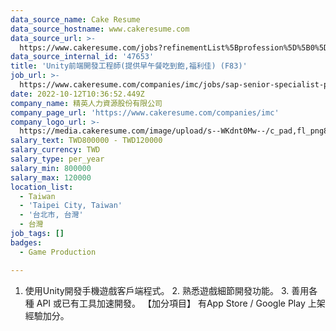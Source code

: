 ```yaml
---
data_source_name: Cake Resume
data_source_hostname: www.cakeresume.com
data_source_url: >-
  https://www.cakeresume.com/jobs?refinementList%5Bprofession%5D%5B0%5D=game-production&range%5Bsalary_range%5D%5Bmin%5D=1000000
data_source_internal_id: '47653'
title: 'Unity前端開發工程師(提供早午餐吃到飽,福利佳) (F83)'
job_url: >-
  https://www.cakeresume.com/companies/imc/jobs/sap-senior-specialist-pp-mm-sd-f83
date: 2022-10-12T10:36:52.449Z
company_name: 精英人力資源股份有限公司
company_page_url: 'https://www.cakeresume.com/companies/imc'
company_logo_url: >-
  https://media.cakeresume.com/image/upload/s--WKdnt0Mw--/c_pad,fl_png8,h_200,w_200/v1599125889/c2omgfmccqfi6x1mau38.png
salary_text: TWD800000 - TWD120000
salary_currency: TWD
salary_type: per_year
salary_min: 800000
salary_max: 120000
location_list:
  - Taiwan
  - 'Taipei City, Taiwan'
  - '台北市, 台灣'
  - 台灣
job_tags: []
badges:
  - Game Production

---
```


1. 使用Unity開發手機遊戲客戶端程式。 2. 熟悉遊戲細節開發功能。 3. 善用各種 API 或已有工具加速開發。 【加分項目】 有App Store / Google Play 上架經驗加分。